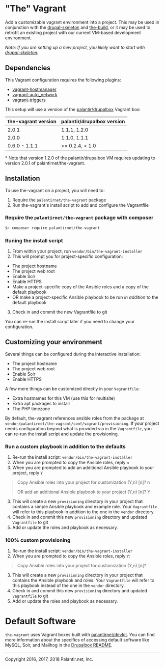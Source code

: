 # "The" Vagrant

Add a customizable vagrant environment into a project. This may be used in conjunction with the [drupal-skeleton](https://github.com/palantirnet/drupal-skeleton) and [the-build](https://github.com/palantirnet/the-build), or it may be used to retrofit an existing project with our current VM-based development environment.

_Note: If you are setting up a new project, you likely want to start with [drupal-skeleton](https://github.com/palantirnet/drupal-skeleton)._

## Dependencies

This Vagrant configuration requires the following plugins:

* [vagrant-hostmanager](https://github.com/devopsgroup-io/vagrant-hostmanager)
* [vagrant-auto_network](https://github.com/oscar-stack/vagrant-auto_network)
* [vagrant-triggers](https://github.com/emyl/vagrant-triggers)

This setup will use a version of the [palantir/drupalbox](https://app.vagrantup.com/palantir/boxes/drupalbox) Vagrant box:

| the-vagrant version | palantir/drupalbox version |
|---|---|
| 2.0.1 | 1.1.1, 1.2.0 |
| 2.0.0 | 1.1.0, 1.1.1 |
| 0.6.0 - 1.1.1 | >= 0.2.4, < 1.0 |

\* Note that version 1.2.0 of the palantir/drupalbox VM requires updating to version 2.0.1 of palantirnet/the-vagrant.

## Installation

To use the-vagrant on a project, you will need to:

1. Require the `palantirnet/the-vagrant` package
2. Run the-vagrant's install script to add and configure the Vagrantfile

### Require the `palantirnet/the-vagrant` package with composer

```sh
$> composer require palantirnet/the-vagrant
```

### Runing the install script

1. From within your project, run `vendor/bin/the-vagrant-installer`
2. This will prompt you for project-specific configuration:
  * The project hostname
  * The project web root
  * Enable Solr
  * Enable HTTPS
  * Make a project-specific copy of the Ansible roles and a copy of the default playbook
  * OR make a project-specific Ansible playbook to be run _in addition_ to the default playbook
3. Check in and commit the new Vagrantfile to git

You can re-run the install script later if you need to change your configuration.

## Customizing your environment

Several things can be configured during the interactive installation:

* The project hostname
* The project web root
* Enable Solr
* Enable HTTPS

A few more things can be customized directly in your `Vagrantfile`:

* Extra hostnames for this VM (use this for multisite)
* Extra apt packages to install
* The PHP timezone

By default, the-vagrant references ansible roles from the package at `vendor/palantirnet/the-vagrant/conf/vagrant/provisioning`. If your project needs configuration beyond what is provided via in the `Vagrantfile`, you can re-run the install script and update the provisioning.

### Run a custom playbook in addition to the defaults

1. Re-run the install script: `vendor/bin/the-vagrant-installer`
2. When you are prompted to copy the Ansible roles, reply `n`
3. When you are prompted to add an additional Ansible playbook to your project, reply `Y`

  > Copy Ansible roles into your project for customization (Y,n) [n]? n
  >
  > OR add an additional Ansible playbook to your project  (Y,n) [n]? Y
3. This will create a new `provisioning` directory in your project that contains a simple Ansible playbook and example role. Your `Vagrantfile` will refer to this playbook in addition to the one in the `vendor` directory.
4. Check in and commit this new `provisioning` directory and updated `Vagrantfile` to git
5. Add or update the roles and playbook as necessary.

### 100% custom provisioning

1. Re-run the install script: `vendor/bin/the-vagrant-installer`
2. When you are prompted to copy the Ansible roles, reply `Y`:

  > Copy Ansible roles into your project for customization (Y,n) [n]?
3. This will create a new `provisioning` directory in your project that contains the Ansible playbook and roles. Your `Vagrantfile` will refer to this playbook instead of the one in the `vendor` directory.
4. Check in and commit this new `provisioning` directory and updated `Vagrantfile` to git
5. Add or update the roles and playbook as necessary.

# Default Software

`the-vagrant` uses Vagrant boxes built with [palantirnet/devkit](https://github.com/palantirnet/devkit). You can find more information about the specifics of accessing default software like MySQL, Solr, and Mailhog in the [Drupalbox README](https://github.com/palantirnet/devkit/blob/develop/drupalbox/README.md).

----
Copyright 2016, 2017, 2018 Palantir.net, Inc.
